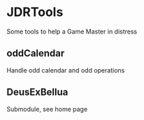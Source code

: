 JDRTools
========

Some tools to help a Game Master in distress

oddCalendar
--------
Handle odd calendar and odd operations

DeusExBellua
--------
Submodule, see home page
